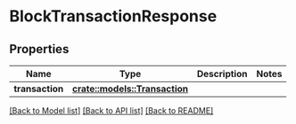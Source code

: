 # BlockTransactionResponse

## Properties

Name | Type | Description | Notes
------------ | ------------- | ------------- | -------------
**transaction** | [**crate::models::Transaction**](Transaction.md) |  | 

[[Back to Model list]](../README.md#documentation-for-models) [[Back to API list]](../README.md#documentation-for-api-endpoints) [[Back to README]](../README.md)



